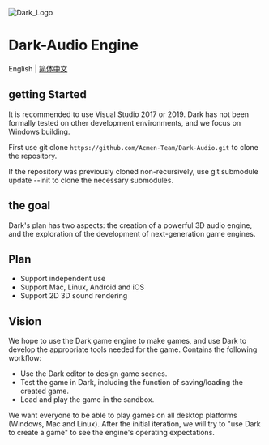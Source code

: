 ![Dark_Logo]()

# Dark-Audio Engine

English | [简体中文](./README-CN.md)

## getting Started

It is recommended to use Visual Studio 2017 or 2019. Dark has not been formally tested on other development environments, and we focus on Windows building.

First use git clone `https://github.com/Acmen-Team/Dark-Audio.git` to clone the repository.

If the repository was previously cloned non-recursively, use git submodule update --init to clone the necessary submodules.

## the goal
Dark's plan has two aspects: the creation of a powerful 3D audio engine, and the exploration of the development of next-generation game engines.

## Plan

- Support independent use 
- Support Mac, Linux, Android and iOS
- Support 2D 3D sound rendering


## Vision

We hope to use the Dark game engine to make games, and use Dark to develop the appropriate tools needed for the game. Contains the following workflow:

- Use the Dark editor to design game scenes.
- Test the game in Dark, including the function of saving/loading the created game.
- Load and play the game in the sandbox.

We want everyone to be able to play games on all desktop platforms (Windows, Mac and Linux). After the initial iteration, we will try to "use Dark to create a game" to see the engine's operating expectations.
